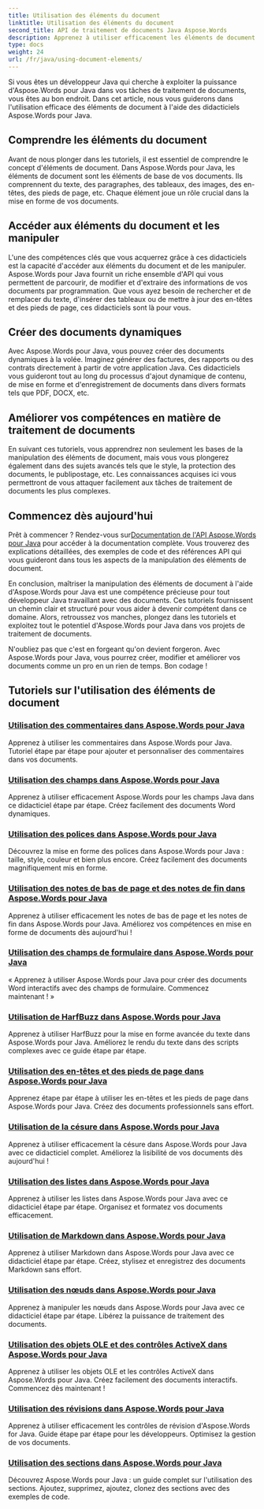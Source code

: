 ```yaml
---
title: Utilisation des éléments du document
linktitle: Utilisation des éléments du document
second_title: API de traitement de documents Java Aspose.Words
description: Apprenez à utiliser efficacement les éléments de document dans Aspose.Words pour Java grâce à nos didacticiels complets. Améliorez vos compétences en traitement de documents Java dès aujourd'hui !
type: docs
weight: 24
url: /fr/java/using-document-elements/
---
```


Si vous êtes un développeur Java qui cherche à exploiter la puissance d'Aspose.Words pour Java dans vos tâches de traitement de documents, vous êtes au bon endroit. Dans cet article, nous vous guiderons dans l'utilisation efficace des éléments de document à l'aide des didacticiels Aspose.Words pour Java.

## Comprendre les éléments du document

Avant de nous plonger dans les tutoriels, il est essentiel de comprendre le concept d'éléments de document. Dans Aspose.Words pour Java, les éléments de document sont les éléments de base de vos documents. Ils comprennent du texte, des paragraphes, des tableaux, des images, des en-têtes, des pieds de page, etc. Chaque élément joue un rôle crucial dans la mise en forme de vos documents.

## Accéder aux éléments du document et les manipuler

L'une des compétences clés que vous acquerrez grâce à ces didacticiels est la capacité d'accéder aux éléments du document et de les manipuler. Aspose.Words pour Java fournit un riche ensemble d'API qui vous permettent de parcourir, de modifier et d'extraire des informations de vos documents par programmation. Que vous ayez besoin de rechercher et de remplacer du texte, d'insérer des tableaux ou de mettre à jour des en-têtes et des pieds de page, ces didacticiels sont là pour vous.

## Créer des documents dynamiques

Avec Aspose.Words pour Java, vous pouvez créer des documents dynamiques à la volée. Imaginez générer des factures, des rapports ou des contrats directement à partir de votre application Java. Ces didacticiels vous guideront tout au long du processus d'ajout dynamique de contenu, de mise en forme et d'enregistrement de documents dans divers formats tels que PDF, DOCX, etc.

## Améliorer vos compétences en matière de traitement de documents

En suivant ces tutoriels, vous apprendrez non seulement les bases de la manipulation des éléments de document, mais vous vous plongerez également dans des sujets avancés tels que le style, la protection des documents, le publipostage, etc. Les connaissances acquises ici vous permettront de vous attaquer facilement aux tâches de traitement de documents les plus complexes.

## Commencez dès aujourd'hui

 Prêt à commencer ? Rendez-vous sur[Documentation de l'API Aspose.Words pour Java](https://reference.aspose.com/words/java/) pour accéder à la documentation complète. Vous trouverez des explications détaillées, des exemples de code et des références API qui vous guideront dans tous les aspects de la manipulation des éléments de document.

En conclusion, maîtriser la manipulation des éléments de document à l'aide d'Aspose.Words pour Java est une compétence précieuse pour tout développeur Java travaillant avec des documents. Ces tutoriels fournissent un chemin clair et structuré pour vous aider à devenir compétent dans ce domaine. Alors, retroussez vos manches, plongez dans les tutoriels et exploitez tout le potentiel d'Aspose.Words pour Java dans vos projets de traitement de documents.

N'oubliez pas que c'est en forgeant qu'on devient forgeron. Avec Aspose.Words pour Java, vous pourrez créer, modifier et améliorer vos documents comme un pro en un rien de temps. Bon codage !

## Tutoriels sur l'utilisation des éléments de document
### [Utilisation des commentaires dans Aspose.Words pour Java](./using-comments/)
Apprenez à utiliser les commentaires dans Aspose.Words pour Java. Tutoriel étape par étape pour ajouter et personnaliser des commentaires dans vos documents.
### [Utilisation des champs dans Aspose.Words pour Java](./using-fields/)
Apprenez à utiliser efficacement Aspose.Words pour les champs Java dans ce didacticiel étape par étape. Créez facilement des documents Word dynamiques.
### [Utilisation des polices dans Aspose.Words pour Java](./using-fonts/)
Découvrez la mise en forme des polices dans Aspose.Words pour Java : taille, style, couleur et bien plus encore. Créez facilement des documents magnifiquement mis en forme.
### [Utilisation des notes de bas de page et des notes de fin dans Aspose.Words pour Java](./using-footnotes-and-endnotes/)
Apprenez à utiliser efficacement les notes de bas de page et les notes de fin dans Aspose.Words pour Java. Améliorez vos compétences en mise en forme de documents dès aujourd'hui !
### [Utilisation des champs de formulaire dans Aspose.Words pour Java](./using-form-fields/)
« Apprenez à utiliser Aspose.Words pour Java pour créer des documents Word interactifs avec des champs de formulaire. Commencez maintenant ! »
### [Utilisation de HarfBuzz dans Aspose.Words pour Java](./using-harfbuzz/)
Apprenez à utiliser HarfBuzz pour la mise en forme avancée du texte dans Aspose.Words pour Java. Améliorez le rendu du texte dans des scripts complexes avec ce guide étape par étape.
### [Utilisation des en-têtes et des pieds de page dans Aspose.Words pour Java](./using-headers-and-footers/)
Apprenez étape par étape à utiliser les en-têtes et les pieds de page dans Aspose.Words pour Java. Créez des documents professionnels sans effort.
### [Utilisation de la césure dans Aspose.Words pour Java](./using-hyphenation/)
Apprenez à utiliser efficacement la césure dans Aspose.Words pour Java avec ce didacticiel complet. Améliorez la lisibilité de vos documents dès aujourd'hui !
### [Utilisation des listes dans Aspose.Words pour Java](./using-lists/)
Apprenez à utiliser les listes dans Aspose.Words pour Java avec ce didacticiel étape par étape. Organisez et formatez vos documents efficacement.
### [Utilisation de Markdown dans Aspose.Words pour Java](./using-markdown/)
Apprenez à utiliser Markdown dans Aspose.Words pour Java avec ce didacticiel étape par étape. Créez, stylisez et enregistrez des documents Markdown sans effort.
### [Utilisation des nœuds dans Aspose.Words pour Java](./using-nodes/)
Apprenez à manipuler les nœuds dans Aspose.Words pour Java avec ce didacticiel étape par étape. Libérez la puissance de traitement des documents.
### [Utilisation des objets OLE et des contrôles ActiveX dans Aspose.Words pour Java](./using-ole-objects-and-activex/)
Apprenez à utiliser les objets OLE et les contrôles ActiveX dans Aspose.Words pour Java. Créez facilement des documents interactifs. Commencez dès maintenant !
### [Utilisation des révisions dans Aspose.Words pour Java](./using-revisions/)
Apprenez à utiliser efficacement les contrôles de révision d'Aspose.Words for Java. Guide étape par étape pour les développeurs. Optimisez la gestion de vos documents.
### [Utilisation des sections dans Aspose.Words pour Java](./using-sections/)
Découvrez Aspose.Words pour Java : un guide complet sur l'utilisation des sections. Ajoutez, supprimez, ajoutez, clonez des sections avec des exemples de code.